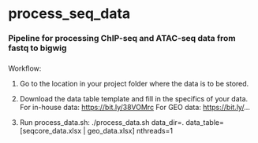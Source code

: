# process_seq_data

###
### Pipeline for processing ChIP-seq and ATAC-seq data from fastq to bigwig
###

Workflow:

1. Go to the location in your project folder where the data is to be stored.

2. Download the data table template and fill in the specifics of your data.
   For in-house data: https://bit.ly/38VOMrc
   For GEO data: https://bit.ly/...

3. Run process_data.sh: ./process_data.sh data_dir=. data_table=[seqcore_data.xlsx | geo_data.xlsx] nthreads=1
